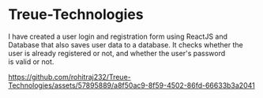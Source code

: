 # Treue-Technologies

I have created a user login and registration form using ReactJS and Database that also saves user data to a database. It checks whether the user is already registered or not, and whether the user's password is valid or not.

https://github.com/rohitraj232/Treue-Technologies/assets/57895889/a8f50ac9-8f59-4502-86fd-66633b3a2041

